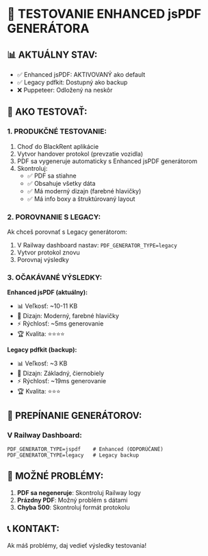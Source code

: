 # 🧪 TESTOVANIE ENHANCED jsPDF GENERÁTORA

## 📊 AKTUÁLNY STAV:
- ✅ Enhanced jsPDF: AKTIVOVANÝ ako default
- ✅ Legacy pdfkit: Dostupný ako backup
- ❌ Puppeteer: Odložený na neskôr

## 🎯 AKO TESTOVAŤ:

### 1. PRODUKČNÉ TESTOVANIE:
1. Choď do BlackRent aplikácie
2. Vytvor handover protokol (prevzatie vozidla)
3. PDF sa vygeneruje automaticky s Enhanced jsPDF generátorom
4. Skontroluj:
   - ✅ PDF sa stiahne
   - ✅ Obsahuje všetky dáta
   - ✅ Má moderný dizajn (farebné hlavičky)
   - ✅ Má info boxy a štruktúrovaný layout

### 2. POROVNANIE S LEGACY:
Ak chceš porovnať s Legacy generátorom:
1. V Railway dashboard nastav: `PDF_GENERATOR_TYPE=legacy`
2. Vytvor protokol znovu
3. Porovnaj výsledky

### 3. OČAKÁVANÉ VÝSLEDKY:

**Enhanced jsPDF (aktuálny):**
- 📊 Veľkosť: ~10-11 KB
- 🎨 Dizajn: Moderný, farebné hlavičky
- ⚡ Rýchlosť: ~5ms generovanie
- 🏆 Kvalita: ⭐⭐⭐⭐

**Legacy pdfkit (backup):**
- 📊 Veľkosť: ~3 KB
- 🎨 Dizajn: Základný, čiernobiely
- ⚡ Rýchlosť: ~19ms generovanie
- 🏆 Kvalita: ⭐⭐⭐

## 🔧 PREPÍNANIE GENERÁTOROV:

### V Railway Dashboard:
```
PDF_GENERATOR_TYPE=jspdf    # Enhanced (ODPORÚČANÉ)
PDF_GENERATOR_TYPE=legacy   # Legacy backup
```

## 🚨 MOŽNÉ PROBLÉMY:

1. **PDF sa negeneruje**: Skontroluj Railway logy
2. **Prázdny PDF**: Možný problém s dátami
3. **Chyba 500**: Skontroluj formát protokolu

## 📞 KONTAKT:
Ak máš problémy, daj vedieť výsledky testovania!

